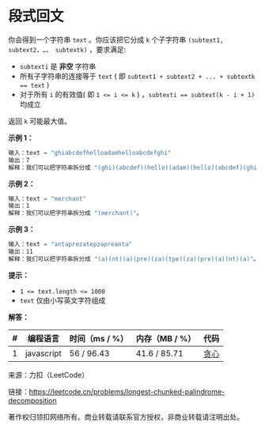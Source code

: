 # 段式回文

你会得到一个字符串 `text` 。你应该把它分成 `k` 个子字符串 `(subtext1, subtext2，…， subtextk)` ，要求满足:

- `subtexti` 是 **非空** 字符串
- 所有子字符串的连接等于 `text` ( 即 `subtext1 + subtext2 + ... + subtextk == text` )
- 对于所有 `i` 的有效值( 即 `1 <= i <= k` ) ，`subtexti == subtext(k - i + 1)` 均成立

返回 `k` 可能最大值。

**示例 1：**

``` javascript
输入：text = "ghiabcdefhelloadamhelloabcdefghi"
输出：7
解释：我们可以把字符串拆分成 "(ghi)(abcdef)(hello)(adam)(hello)(abcdef)(ghi)"。
```

**示例 2：**

``` javascript
输入：text = "merchant"
输出：1
解释：我们可以把字符串拆分成 "(merchant)"。
```

**示例 3：**

``` javascript
输入：text = "antaprezatepzapreanta"
输出：11
解释：我们可以把字符串拆分成 "(a)(nt)(a)(pre)(za)(tpe)(za)(pre)(a)(nt)(a)"。
```

**提示：**

- `1 <= text.length <= 1000`
- `text` 仅由小写英文字符组成

**解答：**

**#**|**编程语言**|**时间（ms / %）**|**内存（MB / %）**|**代码**
--|--|--|--|--
1|javascript|56 / 96.43|41.6 / 85.71|[贪心](./javascript/ac_v1.js)

来源：力扣（LeetCode）

链接：https://leetcode.cn/problems/longest-chunked-palindrome-decomposition

著作权归领扣网络所有。商业转载请联系官方授权，非商业转载请注明出处。
